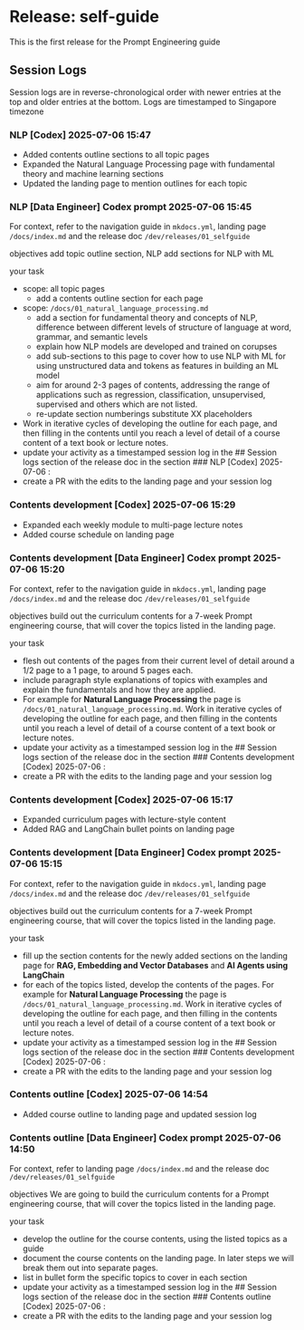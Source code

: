# Release: self-guide
This is the first release for the Prompt Engineering guide

## Session Logs

Session logs are in reverse-chronological order with newer entries at the top and older entries at the bottom.
Logs are timestamped to Singapore timezone

### NLP [Codex] 2025-07-06 15:47

- Added contents outline sections to all topic pages
- Expanded the Natural Language Processing page with fundamental theory and
  machine learning sections
- Updated the landing page to mention outlines for each topic


### NLP [Data Engineer] Codex prompt 2025-07-06 15:45

For context, refer to the navigation guide in `mkdocs.yml`, landing page `/docs/index.md` and the release doc `/dev/releases/01_selfguide`

objectives
add topic outline section, NLP add sections for NLP with ML

your task
- scope: all topic pages
    - add a contents outline section for each page
- scope: `/docs/01_natural_language_processing.md`
    - add a section for fundamental theory and concepts of NLP, difference between different levels of structure of language at word, grammar, and semantic levels
    - explain how NLP models are developed and trained on corupses
    - add sub-sections to this page to cover how to use NLP with ML for using unstructured data and tokens as features in building an ML model
    - aim for around 2-3 pages of contents, addressing the range of applications such as regression, classification, unsupervised, supervised and others which are not listed. 
    - re-update section numberings substitute XX placeholders
- Work in iterative cycles of developing the outline for each page, and then filling in the contents until you reach a level of detail of a course content of a text book or lecture notes.  
- update your activity as a timestamped session log in the ## Session logs section of the release doc in the section ### NLP [Codex] 2025-07-06 <HH>:<MM> 
- create a PR with the edits to the landing page and your session log

### Contents development [Codex] 2025-07-06 15:29
- Expanded each weekly module to multi-page lecture notes
- Added course schedule on landing page

### Contents development [Data Engineer] Codex prompt 2025-07-06 15:20

For context, refer to the navigation guide in `mkdocs.yml`, landing page `/docs/index.md` and the release doc `/dev/releases/01_selfguide`

objectives
build out the curriculum contents for a 7-week Prompt engineering course, that will cover the topics listed in the landing page.

your task
- flesh out contents of the pages from their current level of detail around a 1/2 page to a 1 page, to around 5 pages each. 
- include paragraph style explanations of topics with examples and explain the fundamentals and how they are applied.
- For example for **Natural Language Processing** the page is `/docs/01_natural_language_processing.md`. Work in iterative cycles of developing the outline for each page, and then filling in the contents until you reach a level of detail of a course content of a text book or lecture notes.  
- update your activity as a timestamped session log in the ## Session logs section of the release doc in the section ### Contents development [Codex] 2025-07-06 <HH>:<MM> 
- create a PR with the edits to the landing page and your session log

### Contents development [Codex] 2025-07-06 15:17

- Expanded curriculum pages with lecture-style content
- Added RAG and LangChain bullet points on landing page

### Contents development [Data Engineer] Codex prompt 2025-07-06 15:15

For context, refer to the navigation guide in `mkdocs.yml`, landing page `/docs/index.md` and the release doc `/dev/releases/01_selfguide`

objectives
build out the curriculum contents for a 7-week Prompt engineering course, that will cover the topics listed in the landing page.

your task
- fill up the section contents for the newly added sections on the landing page for **RAG, Embedding and Vector Databases** and **AI Agents using LangChain**
- for each of the topics listed, develop the contents of the pages. For example for **Natural Language Processing** the page is `/docs/01_natural_language_processing.md`. Work in iterative cycles of developing the outline for each page, and then filling in the contents until you reach a level of detail of a course content of a text book or lecture notes.  
- update your activity as a timestamped session log in the ## Session logs section of the release doc in the section ### Contents development [Codex] 2025-07-06 <HH>:<MM> 
- create a PR with the edits to the landing page and your session log

### Contents outline [Codex] 2025-07-06 14:54

- Added course outline to landing page and updated session log

### Contents outline [Data Engineer] Codex prompt 2025-07-06 14:50

For context, refer to landing page `/docs/index.md` and the release doc `/dev/releases/01_selfguide`

objectives
We are going to build the curriculum contents for a Prompt engineering course, that will cover the topics listed in the landing page.

your task
- develop the outline for the course contents, using the listed topics as a guide
- document the course contents on the landing page. In later steps we will break them out into separate pages.
- list in bullet form the specific topics to cover in each section
- update your activity as a timestamped session log in the ## Session logs section of the release doc in the section ### Contents outline [Codex] 2025-07-06 <HH>:<MM> 
- create a PR with the edits to the landing page and your session log
